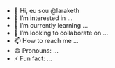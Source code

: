 - 👋 Hi, eu sou @laraketh
- 👀 I’m interested in ...
- 🌱 I’m currently learning ...
- 💞️ I’m looking to collaborate on ...
- 📫 How to reach me ...
- 😄 Pronouns: ...
- ⚡ Fun fact: ...

<!---
laraketh/laraketh is a ✨ special ✨ repository because its `README.md` (this file) appears on your GitHub profile.
You can click the Preview link to take a look at your changes.
--->

